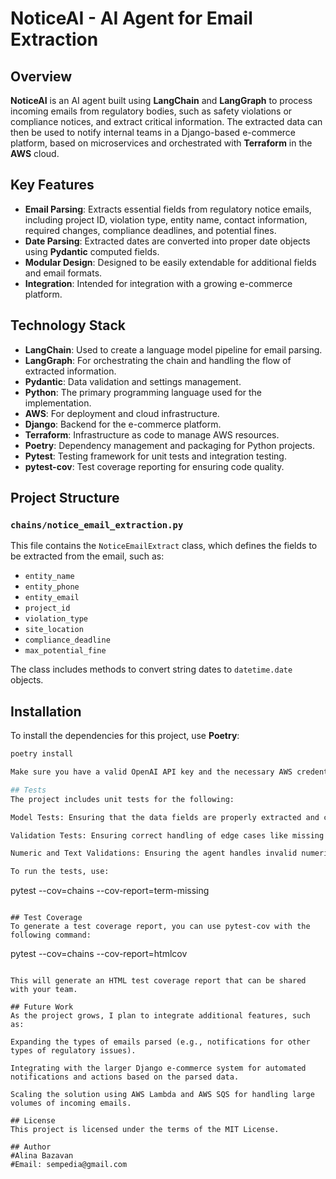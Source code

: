 
# NoticeAI - AI Agent for Email Extraction

## Overview

**NoticeAI** is an AI agent built using **LangChain** and **LangGraph** to process incoming emails from regulatory bodies, such as safety violations or compliance notices, and extract critical information. The extracted data can then be used to notify internal teams in a Django-based e-commerce platform, based on microservices and orchestrated with **Terraform** in the **AWS** cloud.

## Key Features

- **Email Parsing**: Extracts essential fields from regulatory notice emails, including project ID, violation type, entity name, contact information, required changes, compliance deadlines, and potential fines.
- **Date Parsing**: Extracted dates are converted into proper date objects using **Pydantic** computed fields.
- **Modular Design**: Designed to be easily extendable for additional fields and email formats.
- **Integration**: Intended for integration with a growing e-commerce platform.

## Technology Stack

- **LangChain**: Used to create a language model pipeline for email parsing.
- **LangGraph**: For orchestrating the chain and handling the flow of extracted information.
- **Pydantic**: Data validation and settings management.
- **Python**: The primary programming language used for the implementation.
- **AWS**: For deployment and cloud infrastructure.
- **Django**: Backend for the e-commerce platform.
- **Terraform**: Infrastructure as code to manage AWS resources.
- **Poetry**: Dependency management and packaging for Python projects.
- **Pytest**: Testing framework for unit tests and integration testing.
- **pytest-cov**: Test coverage reporting for ensuring code quality.

## Project Structure

### `chains/notice_email_extraction.py`

This file contains the `NoticeEmailExtract` class, which defines the fields to be extracted from the email, such as:

- `entity_name`
- `entity_phone`
- `entity_email`
- `project_id`
- `violation_type`
- `site_location`
- `compliance_deadline`
- `max_potential_fine`

The class includes methods to convert string dates to `datetime.date` objects.

## Installation

To install the dependencies for this project, use **Poetry**:

```bash
poetry install

Make sure you have a valid OpenAI API key and the necessary AWS credentials set up for deployment.

## Tests
The project includes unit tests for the following:

Model Tests: Ensuring that the data fields are properly extracted and converted.

Validation Tests: Ensuring correct handling of edge cases like missing fields or invalid dates.

Numeric and Text Validations: Ensuring the agent handles invalid numeric inputs and extra spaces in text fields.

To run the tests, use:
```
pytest --cov=chains --cov-report=term-missing
```

## Test Coverage
To generate a test coverage report, you can use pytest-cov with the following command:

```
pytest --cov=chains --cov-report=htmlcov
```

This will generate an HTML test coverage report that can be shared with your team.

## Future Work
As the project grows, I plan to integrate additional features, such as:

Expanding the types of emails parsed (e.g., notifications for other types of regulatory issues).

Integrating with the larger Django e-commerce system for automated notifications and actions based on the parsed data.

Scaling the solution using AWS Lambda and AWS SQS for handling large volumes of incoming emails.

## License
This project is licensed under the terms of the MIT License.

## Author 
#Alina Bazavan
#Email: sempedia@gmail.com
